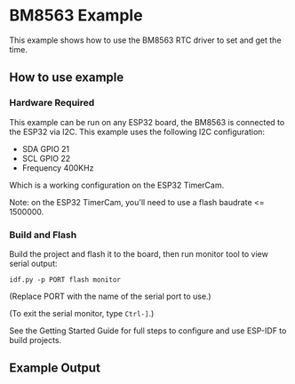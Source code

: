 # BM8563 Example

This example shows how to use the BM8563 RTC driver to set and get the time.

## How to use example

### Hardware Required

This example can be run on any ESP32 board, the BM8563 is connected to the ESP32
via I2C. This example uses the following I2C configuration:
- SDA GPIO 21
- SCL GPIO 22
- Frequency 400KHz

Which is a working configuration on the ESP32 TimerCam.

Note: on the ESP32 TimerCam, you'll need to use a flash baudrate <= 1500000.

### Build and Flash

Build the project and flash it to the board, then run monitor tool to view serial output:

```
idf.py -p PORT flash monitor
```

(Replace PORT with the name of the serial port to use.)

(To exit the serial monitor, type ``Ctrl-]``.)

See the Getting Started Guide for full steps to configure and use ESP-IDF to build projects.

## Example Output

